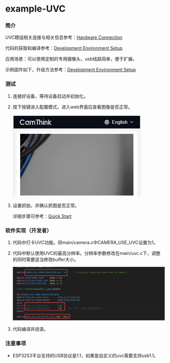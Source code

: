# example-UVC

### 简介

UVC模组相关连接与相关信息参考：[Hardware Connection](.././Hardware%20Guide/Hardware%20Connection)

代码的获取和编译参考：[Development Environment Setup](./../Software%20Guide/Development%20Environment%20Setup)

应用场景：可以使用定制的专用摄像头，usb线路简单，便于扩展。

示例固件如下，升级方法参考：[Development Environment Setup](./../Software%20Guide/Development%20Environment%20Setup)

### 测试

1. 连接好设备，等待设备启动并初始化。

2. 按下按键进入配置模式，进入web界面后查看图像是否正常。
   
   ![NE101_example_2.png](./../../../assets/NE101_example_2.png)

3. 设置抓拍，并确认抓图是否正常。
   
   详细步骤可参考：[Quick Start](./../Quick%20Start)

### 软件实现（开发者）

1. 代码中打卡UVC功能。将main/camera.c中CAMERA_USE_UVC设置为1。

2. 代码中默认使用UVC的最高分辨率。分辨率参数修改在main/uvc.c下，调整的同时需要适当修改buffer大小。
   
   ![NE101_example_1.png](./../../../assets/NE101_example_1.png)

3. 代码编译并烧录。

### 注意事项

- ESP32S3平台支持的USB协议是1.1，如果是自定义的uvc需要支持usb1.1。
